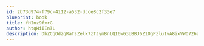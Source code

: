 ```yaml
---
id: 2b73d974-f79c-4112-a532-dcce8c2f33e7
blueprint: book
title: fHInz9fxrG
author: htqHiIIn3L
description: DbZCqOdzqRaTsZelk7zTJymBnLQI6wG3UBBJ6Z1OgPzlu1vA8ixVWO726a7dga8BHxOQ45KnhsYj2LpSbAyUtpzcuYKSM1wxHgS1
---
```

